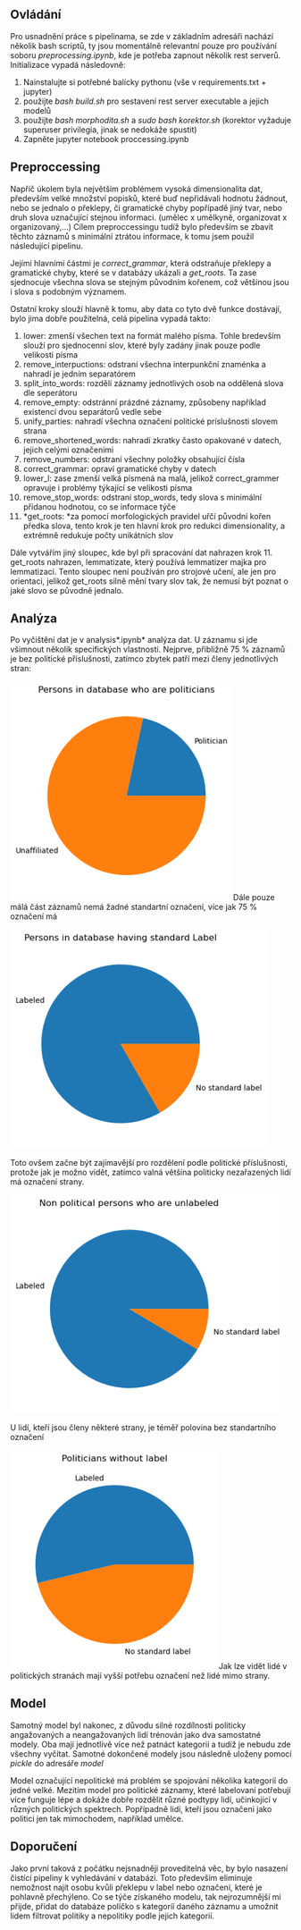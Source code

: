 ## Ovládání

Pro usnadnění práce s pipelinama, se zde v základním adresáři nachází
několik bash scriptů, ty jsou momentálně relevantní pouze pro používání
soboru *preprocessing.ipynb*, kde je potřeba zapnout několik rest
serverů. Initializace vypadá následovně:

1.  Nainstalujte si potřebné balícky pythonu (vše v requirements.txt +
    jupyter)
2.  použijte *bash build.sh* pro sestavení rest server executable a
    jejich modelů
3.  použijte *bash morphodita.sh* a *sudo bash korektor.sh* (korektor
    vyžaduje superuser privilegia, jinak se nedokáže spustit)
4.  Zapněte jupyter notebook proccessing.ipynb

## Preproccessing

Napříč úkolem byla největším problémem vysoká dimensionalita dat,
především velké množství popisků, které buď nepřidávali hodnotu žádnout,
nebo se jednalo o překlepy, či gramatické chyby popřípadě jiný tvar,
nebo druh slova uznačující stejnou informaci. (umělec x umělkyně,
organizovat x organizovaný,...) Cílem preproccessingu tudíž bylo
především se zbavit těchto záznamů s minimální ztrátou informace, k tomu
jsem použil následující pipelinu.

Jejími hlavními částmi je *correct_grammar*, která odstraňuje překlepy a
gramatické chyby, které se v databázy ukázali a *get_roots*. Ta zase
sjednocuje všechna slova se stejným původním kořenem, což většinou jsou
i slova s podobným významem.

Ostatní kroky slouží hlavně k tomu, aby data co tyto dvě funkce
dostávají, bylo jima dobře použitelná, celá pipelina vypadá takto:

1.  lower: zmenší všechen text na formát malého písma. Tohle bredevším
    slouží pro sjednocenní slov, které byly zadány jinak pouze podle
    velikosti písma
2.  remove_interpuctions: odstraní všechna interpunkční znaménka a
    nahradí je jedním separatórem
3.  split_into_words: rozdělí záznamy jednotlivých osob na oddělená
    slova dle seperátoru
4.  remove_empty: odstránní prázdné záznamy, způsobeny například
    existencí dvou separátorů vedle sebe
5.  unify_parties: nahradí všechna označení politické príslušnosti
    slovem strana
6.  remove_shortened_words: nahradí zkratky často opakované v datech,
    jejich celými označeními
7.   remove_numbers: odstraní všechny položky obsahující čísla
8.   correct_grammar: opraví gramatické chyby v datech
9.   lower_l: zase zmenší velká písmená na malá, jelikož correct_grammer
    opravuje i problémy týkající se velikosti písma
10.  remove_stop_words: odstraní stop_words, tedy slova s minimální
    přidanou hodnotou, co se informace týče
11. *get_roots: *za pomocí morfologických pravidel uřčí původní kořen
    předka slova, tento krok je ten hlavní krok pro redukci
    dimensionality, a extrémně redukuje počty unikátních slov

Dále vytvářím jiný sloupec, kde byl při spracování dat nahrazen krok 11.
get_roots nahrazen, lemmatizate, který používá lemmatizer majka pro
lemmatizaci. Tento sloupec není používán pro strojové učení, ale jen pro
orientaci, jelikož get_roots silně mění tvary slov tak, že nemusí být
poznat o jaké slovo se původně jednalo.

## Analýza

Po vyčištění dat je v analysis*.ipynb* analýza dat. U záznamu si jde
všimnout několik specifických vlastností. Nejprve, přibližně 75 %
záznamů je bez politické příslušnosti, zatímco zbytek patří mezi členy
jednotlivých stran:

<img src="data/imgs/01.png"
style="width:4.1598in;height:4.0898in" />Dále pouze málá část záznamů
nemá žadné standartní označení, více jak 75 % označení má

<img src="data/imgs/02.png"
style="width:4.7898in;height:4.0898in" />

Toto ovšem začne být zajímavější pro rozdělení podle politické
příslušnosti, protože jak je možno vidět, zatímco valná většína
politicky nezařazených lidí má označení strany.

<img src="data/imgs/03.png"
style="width:5.1098in;height:4.0898in" />

U lidí, kteří jsou členy některé strany, je téměř polovina bez
standartního označení

<img src="data/imgs/04.png"
style="width:3.8898in;height:4.0898in" />Jak lze vidět lidé v
politických stranách mají vyšší potřebu označení než lidé mimo strany.

## Model

Samotný model byl nakonec, z důvodu silné rozdílnosti politicky
angažovaných a neangažovaných lidí trénován jako dva samostatné modely.
Oba mají jednotlivě více než patnáct kategorií a tudíž je nebudu zde
všechny vyčítat. Samotné dokončené modely jsou následně uloženy pomocí
*pickle* do adresáře *model*

Model označující nepolitické má problém se spojování několika kategoríí
do jedné velké. Mezitím model pro politické záznamy, které labelovaní
potřebují více funguje lépe a dokáže dobře rozdělit různé podtypy lidí,
učinkojící v různých politických spektrech. Popřípadně lidi, kteří jsou
označeni jako politici jen tak mimochodem, například umělce.

## Doporučení

Jako první taková z počátku nejsnadněji proveditelná věc, by bylo
nasazení čistící pipeliny k vyhledávání v databázi. Toto především
eliminuje nemožnost najít osobu kvůli překlepu v label nebo označení,
které je pohlavně přechýleno. Co se týče získaného modelu, tak
nejrozumnější mi přijde, přidat do databáze políčko s kategoríí daného
záznamu a umožnit lidem filtrovat politiky a nepolitiky podle jejich
kategorií.
